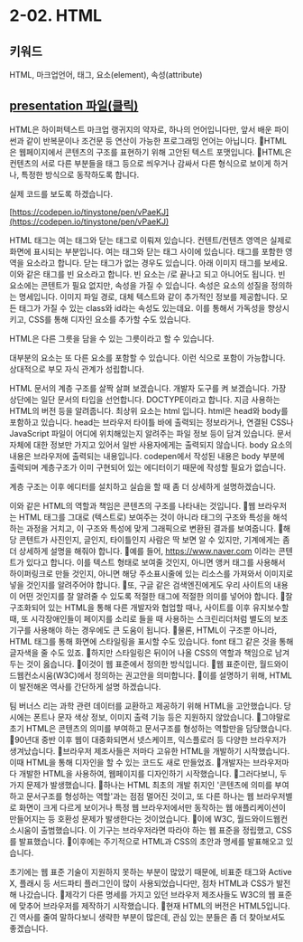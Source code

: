 # 2-02. HTML

## 키워드

HTML, 마크업언어, 태그, 요소(element), 속성(attribute)

## [presentation 파일(클릭)](./presentation/ch02-02.pdf)

HTML은 하이퍼텍스트 마크업 랭귀지의 약자로, 하나의 언어입니다만, 앞서 배운 파이썬과 같이 반복문이나 조건문 등 연산이 가능한 프로그래밍 언어는 아닙니다.
HTML은 웹페이지에서 콘텐츠의 구조를 표현하기 위해 고안된 텍스트 포맷입니다.
HTML은 컨텐츠의 서로 다른 부분들을 태그 등으로 씌우거나 감싸서 다른 형식으로 보이게 하거나, 특정한 방식으로 동작하도록 합니다.

실제 코드를 보도록 하겠습니다.

[https://codepen.io/tinystone/pen/vPaeKJ](https://codepen.io/tinystone/pen/vPaeKJ)

HTML 태그는 여는 태그와 닫는 태그로 이뤄져 있습니다.
컨텐트/컨텐츠 영역은 실제로 화면에 표시되는 부분입니다. 여는 태그와 닫는 태그 사이에 있습니다.
태그를 포함한 영역을 요소라고 합니다.
닫는 태그가 없는 경우도 있습니다. 아래 이미지 태그를 보세요. 이와 같은 태그를 빈 요소라고 합니다.
빈 요소는 /로 끝나고 되고 아니어도 됩니다.
빈 요소에는 콘텐트가 필요 없지만, 속성을 가질 수 있습니다.
속성은 요소의 성질을 정의하는 명세입니다. 이미지 파일 경로, 대체 텍스트와 같이 추가적인 정보를 제공합니다.
모든 태그가 가질 수 있는 class와 id라는 속성도 있는데요. 이를 통해서 가독성을 향상시키고, CSS를 통해 디자인 요소를 추가할 수도 있습니다.

HTML은 다른 그릇을 담을 수 있는 그릇이라고 할 수 있습니다.

대부분의 요소는 또 다른 요소를 포함할 수 있습니다.
이런 식으로 포함이 가능합니다. 상대적으로 부모 자식 관계가 성립합니다.

HTML 문서의 계층 구조를 살짝 살펴 보겠습니다. 개발자 도구를 켜 보겠습니다.
가장 상단에는 일단 문서의 타입을 선언합니다. DOCTYPE이라고 합니다. 지금 사용하는 HTML의 버전 등을 알려줍니다.
최상위 요소는 html 입니다.
html은 head와 body를 포함하고 있습니다.
head는 브라우저 타이틀 바에 출력되는 정보라거나, 연결된 CSS나 JavaScript 파일이 어디에 위치해있는지 알려주는 파일 정보 등이 담겨 있습니다. 문서 자체에 대한 정보만 가지고 있어서 일반 사용자에게는 출력되지 않습니다.
body 요소의 내용은 브라우저에 출력되는 내용입니다.
codepen에서 작성된 내용은 body 부분에 출력되며 계층구조가 이미 구현되어 있는 에디터이기 때문에 작성할 필요가 없습니다.

계층 구조는 이후 에디터를 설치하고 실습을 할 때 좀 더 상세하게 설명하겠습니다.

이와 같은 HTML의 역할과 책임은 콘텐츠의 구조를 나타내는 것입니다.
웹 브라우저는 HTML 태그를 그대로 (텍스트로) 보여주는 것이 아니라 태그의 구조와 특성을 해석하는 과정을 거치고, 이 구조와 특성에 맞게 그래픽으로 변환된 결과를 보여줍니다.
해당 콘텐트가 사진인지, 글인지, 타이틀인지 사람은 딱 보면 알 수 있지만, 기계에게는 좀 더 상세하게 설명을 해줘야 합니다.
예를 들어, https://www.naver.com 이라는 콘텐트가 있다고 합니다. 이를 텍스트 형태로 보여줄 것인지, 아니면 앵커 태그를 사용해서 하이퍼링크로 만들 것인지, 아니면 해당 주소표시줄에 있는 리소스를 가져와서 이미지로 넣을 것인지를 알려주어야 합니다.
또, 구글 같은 검색엔진에게도 우리 사이트의 내용이 어떤 것인지를 잘 알려줄 수 있도록 적절한 태그에 적절한 의미를 넣어야 합니다.
잘 구조화되어 있는 HTML을 통해 다른 개발자와 협업할 때나, 사이트를 이후 유지보수할 때, 또 시각장애인들이 페이지를 소리로 들을 때 사용하는 스크린리더처럼 별도의 보조기구를 사용해야 하는 경우에도 큰 도움이 됩니다.
물론, HTML이 구조뿐 아니라, HTML 태그를 통해 화면에 스타일링을 표시할 수도 있습니다. font 태그 같은 것을 통해 글자색을 줄 수도 있죠.
하지만 스타일링은 뒤이어 나올 CSS의 역할과 책임으로 남겨두는 것이 옳습니다.
이것이 웹 표준에서 정의한 방식입니다.
웹 표준이란, 월드와이드웹컨소시움(W3C)에서 정의하는 권고안을 의미합니다.
이를 설명하기 위해, HTML이 발전해온 역사를 간단하게 설명 하겠습니다.

팀 버너스 리는 과학 관련 데이터를 교환하고 제공하기 위해 HTML을 고안했습니다. 당시에는 폰트나 문자 색상 정보, 이미지 출력 기능 등은 지원하지 않았습니다.
그야말로 초기 HTML은 콘텐츠의 의미를 부여하고 문서구조를 형성하는 역할만을 담당했습니다.
90년대 중반 이후 웹이 대중화되면서 넷스케이프, 익스플로러 등 다양한 브라우저가 생겨났습니다.
브라우저 제조사들은 저마다 고유한 HTML을 개발하기 시작했습니다. 이때 HTML을 통해 디자인을 할 수 있는 코드도 새로 만들었죠.
개발자는 브라우저마다 개발한 HTML을 사용하여, 웹페이지를 디자인하기 시작했습니다.
그러다보니, 두 가지 문제가 발생했습니다.
하나는 HTML 최초의 개발 취지인 '콘텐츠에 의미를 부여하고 문서구조를 형성하는 역할'과는 점점 멀어진 것이고,
또 다른 하나는 웹 브라우저별로 화면이 크게 다르게 보이거나 특정 웹 브라우저에서만 동작하는 웹 애플리케이션이 만들어지는 등 호환성 문제가 발생한다는 것이었습니다.
이에 W3C, 월드와이드웹컨소시움이 출범했습니다. 이 기구는 브라우저라면 따라야 하는 웹 표준을 정립했고, CSS를 발표했습니다.
이후에는 주기적으로 HTML과 CSS의 초안과 명세를 발표해오고 있습니다.

초기에는 웹 표준 기술이 지원하지 못하는 부분이 많았기 때문에, 비표준 태그와 Active X, 플래시 등 서드파티 플러그인이 많이 사용되었습니다만, 점차 HTML과 CSS가 발전해 나갔습니다.
제각기 다른 명세를 가지고 있던 브라우저 제조사들도 W3C의 웹 표준에 맞추어 브라우저를 제작하기 시작했습니다.
현재 HTML의 버전은 HTML5입니다. 긴 역사를 줄여 말하다보니 생략한 부분이 많은데, 관심 있는 분들은 좀 더 찾아보셔도 좋겠습니다.
